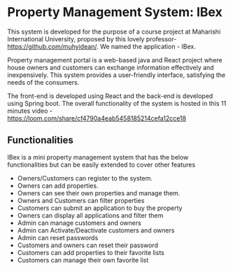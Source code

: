 # Property Management System: IBex

This system is developed for the purpose of a course project at Maharishi International University, proposed by this lovely professor- https://github.com/muhyidean/. We named the application - IBex. 

Property management portal is a web-based java and React project where house owners and customers can exchange information effectively and inexpensively. This system provides a user-friendly interface, satisfying the needs of the consumers.

The front-end is developed using React and the back-end is developed using Spring boot. The overall functionality of the system is hosted in this 11 minutes video - https://loom.com/share/cf4790a4eab5458185214cefa12cce18

## Functionalities

IBex is a mini property management system that has the below functionalities but can be easily extended to cover other features
* Owners/Customers can register to the system. 
* Owners can add properties.
* Owners can see their own properties and manage them.
* Owners and Customers can filter properties
* Customers can submit an application to buy the property
* Owners can display all applications and filter them
* Admin can manage customers and owners
* Admin can Activate/Deactivate customers and owners
* Admin can reset passwords
* Customers and owners can reset their password
* Customers can add properties to their favorite lists
* Customers can manage their own favorite list
